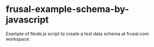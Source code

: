 # frusal-example-schema-by-javascript
Example of Node.js script to create a test data schema at frusal.com workspace.
